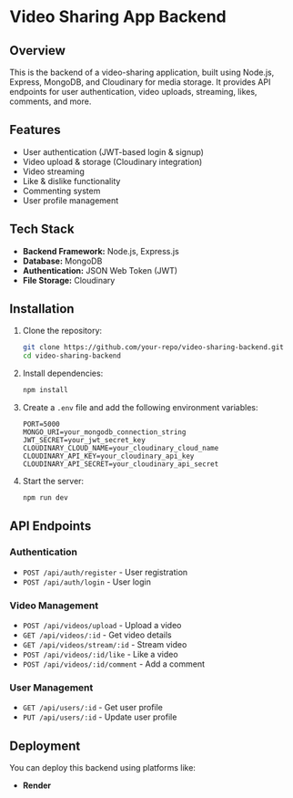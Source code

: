 # Video Sharing App Backend

## Overview

This is the backend of a video-sharing application, built using Node.js, Express, MongoDB, and Cloudinary for media storage. It provides API endpoints for user authentication, video uploads, streaming, likes, comments, and more.

## Features

- User authentication (JWT-based login & signup)
- Video upload & storage (Cloudinary integration)
- Video streaming
- Like & dislike functionality
- Commenting system
- User profile management

## Tech Stack

- **Backend Framework:** Node.js, Express.js
- **Database:** MongoDB
- **Authentication:** JSON Web Token (JWT)
- **File Storage:** Cloudinary

## Installation

1. Clone the repository:
   ```sh
   git clone https://github.com/your-repo/video-sharing-backend.git
   cd video-sharing-backend
   ```
2. Install dependencies:
   ```sh
   npm install
   ```
3. Create a `.env` file and add the following environment variables:
   ```env
   PORT=5000
   MONGO_URI=your_mongodb_connection_string
   JWT_SECRET=your_jwt_secret_key
   CLOUDINARY_CLOUD_NAME=your_cloudinary_cloud_name
   CLOUDINARY_API_KEY=your_cloudinary_api_key
   CLOUDINARY_API_SECRET=your_cloudinary_api_secret
   ```
4. Start the server:
   ```sh
   npm run dev
   ```

## API Endpoints

### Authentication

- `POST /api/auth/register` - User registration
- `POST /api/auth/login` - User login

### Video Management

- `POST /api/videos/upload` - Upload a video
- `GET /api/videos/:id` - Get video details
- `GET /api/videos/stream/:id` - Stream video
- `POST /api/videos/:id/like` - Like a video
- `POST /api/videos/:id/comment` - Add a comment

### User Management

- `GET /api/users/:id` - Get user profile
- `PUT /api/users/:id` - Update user profile

## Deployment

You can deploy this backend using platforms like:

- **Render**
